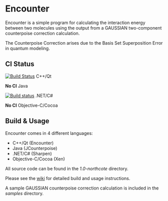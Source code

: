 Encounter
=========

Encounter is a simple program for calculating the interaction energy between two molecules using the output from a GAUSSIAN two-component counterpoise correction calculation.

The Counterpoise Correction arises due to the Basis Set Superposition Error in quantum modeling.

CI Status
---------

[![Build Status](https://travis-ci.org/BHazel/Encounter.svg?branch=master)](https://travis-ci.org/BHazel/Encounter) C++/Qt

**No CI** Java

[![Build status](https://ci.appveyor.com/api/projects/status/66sepbt149a3ttkn?svg=true)](https://ci.appveyor.com/project/BHazel/encounter) .NET/C#

**No CI** Objective-C/Cocoa

Build & Usage
-------------

Encounter comes in 4 different languages:

* C++/Qt (Encounter)
* Java (JCounterpoise)
* .NET/C# (Sharpen)
* Objective-C/Cocoa (Xen)

All source code can be found in the _1.0-northcote_ directory.

Please see the [wiki](https://github.com/BHazel/Encounter/wiki) for detailed build and usage instructions.

A sample GAUSSIAN counterpoise correction calculation is included in the _samples_ directory.